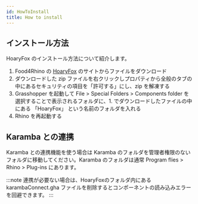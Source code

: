 ```yaml
---
id: HowToInstall
title: How to install
---
```


## インストール方法

HoaryFox のインストール方法について紹介します。

1. Food4Rhino の [HoaryFox](https://www.food4rhino.com/app/hoaryfox) のサイトからファイルをダウンロード
1. ダウンロードした zip ファイルを右クリックしプロパティから全般のタブの中にあるセキュリティの項目を「許可する」にし、zip を解凍する
1. Grasshopper を起動して File > Special Folders > Components folder を選択することで表示されるフォルダに、1. でダウンロードしたファイルの中にある 「HoaryFox」 という名前のフォルダを入れる
1. Rhino を再起動する

## Karamba との連携

Karamba との連携機能を使う場合は Karamba のフォルダを管理者権限のないフォルダに移動してください。Karamba のフォルダは通常 Program flies > Rhino > Plug-ins にあります。

:::note
連携が必要ない場合は、HoaryFoxのフォルダ内にある karambaConnect.gha ファイルを削除するとコンポーネントの読み込みエラーを回避できます。
:::
